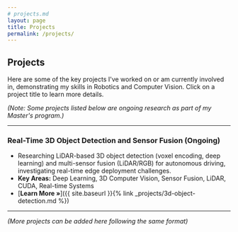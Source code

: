 ```yaml
---
# projects.md
layout: page
title: Projects
permalink: /projects/
---
```


## Projects

Here are some of the key projects I've worked on or am currently involved in, demonstrating my skills in Robotics and Computer Vision. Click on a project title to learn more details.

*(Note: Some projects listed below are ongoing research as part of my Master's program.)*

---

### Real-Time 3D Object Detection and Sensor Fusion (Ongoing)
* Researching LiDAR-based 3D object detection (voxel encoding, deep learning) and multi-sensor fusion (LiDAR/RGB) for autonomous driving, investigating real-time edge deployment challenges.
* **Key Areas:** Deep Learning, 3D Computer Vision, Sensor Fusion, LiDAR, CUDA, Real-time Systems
* [**Learn More &raquo;**]({{ site.baseurl }}{% link _projects/3d-object-detection.md %})

---

<!-- ### Integration of MyCobot Pro 600 and Digital Twin for Maze Navigation
* Developed an autonomous maze-solving system using computer vision (Python, OpenCV) and inverse kinematics (MATLAB) for precise motion coordination of a MyCobot Pro 600 arm. *(Note: Project details might reflect anticipated work based on listed date)*
* **Key Technologies:** Computer Vision, Inverse Kinematics, Python, OpenCV, MATLAB, Robotics Simulation (Digital Twin)
* [**Learn More &raquo;**]({{ site.baseurl }}{% link _projects/mycobot-maze-navigation.md %})

---

### Design and Prototyping of Robotic Arm for Waste Sorting using Computer Vision
* Built and controlled a 4 DOF robotic arm (Arduino) for sorting recyclables, training a YOLOv7 model on 2000+ images for object detection.
* **Key Technologies:** Robotic Arm Design, Arduino, Computer Vision, Deep Learning (YOLOv7), Object Detection, Python
* [**Learn More &raquo;**]({{ site.baseurl }}{% link _projects/waste-sorting-arm.md %})

--- -->

*(More projects can be added here following the same format)*